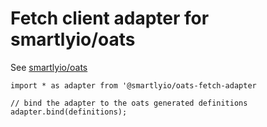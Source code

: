 # Fetch client adapter for smartlyio/oats

See [smartlyio/oats](https://github.com/smartlyio/oats)

```
import * as adapter from '@smartlyio/oats-fetch-adapter

// bind the adapter to the oats generated definitions
adapter.bind(definitions);
```

